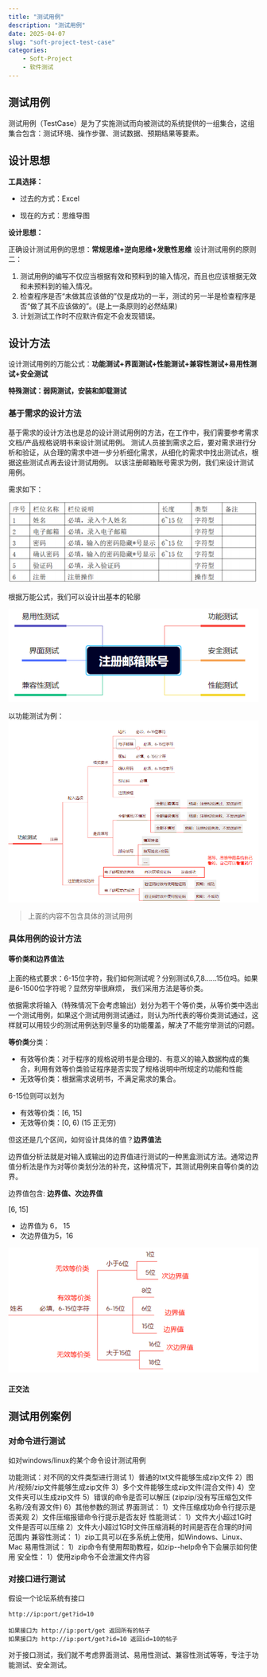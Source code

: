 ```yaml
---
title: "测试用例"
description: "测试用例"
date: 2025-04-07
slug: "soft-project-test-case"
categories:
    - Soft-Project
    - 软件测试
---
```




## 测试用例

测试用例（TestCase）是为了实施测试而向被测试的系统提供的一组集合，这组集合包含：测试环境、操作步骤、测试数据、预期结果等要素。





## 设计思想

**工具选择：**

- 过去的方式：Excel

- 现在的方式：思维导图

**设计思想：**

正确设计测试用例的思想：**常规思维+逆向思维+发散性思维**
设计测试用例的原则二：

1. 测试用例的编写不仅应当根据有效和预料到的输入情况，而且也应该根据无效和未预料到的输入情况。
2. 检查程序是否“未做其应该做的”仅是成功的一半，测试的另一半是检查程序是否“做了其不应该做的”。(是上一条原则的必然结果)
3. 计划测试工作时不应默许假定不会发现错误。



## 设计方法

设计测试用例的万能公式：**功能测试+界面测试+性能测试+兼容性测试+易用性测试+安全测试**

**特殊测试：弱网测试，安装和卸载测试**



### 基于需求的设计方法

基于需求的设计方法也是总的设计测试用例的方法，在工作中，我们需要参考需求文档/产品规格说明书来设计测试用例。
测试人员接到需求之后，要对需求进行分析和验证，从合理的需求中进一步分析细化需求，从细化的需求中找出测试点，根据这些测试点再去设计测试用例。
以该注册邮箱账号需求为例，我们来设计测试用例。

需求如下：

![image-20250408132354814](image/image-20250408132354814.png)

根据万能公式，我们可以设计出基本的轮廓

![image-20250408134329736](image/image-20250408134329736.png)

以功能测试为例：
![image-20250408134732381](image/image-20250408134732381.png)

> 上面的内容不包含具体的测试用例



### 具体用例的设计方法



#### 等价类和边界值法

上面的格式要求：6-15位字符，我们如何测试呢？分别测试6,7,8……15位吗。如果是6-1500位字符呢？显然穷举很麻烦， 我们采用方法是等价类。

依据需求将输入（特殊情况下会考虑输出）划分为若干个等价类，从等价类中选出一个测试用例，如果这个测试用例测试通过，则认为所代表的等价类测试通过，这样就可以用较少的测试用例达到尽量多的功能覆盖，解决了不能穷举测试的问题。

**等价类**分类：

- 有效等价类：对于程序的规格说明书是合理的、有意义的输入数据构成的集合，利用有效等价类验证程序是否实现了规格说明中所规定的功能和性能
- 无效等价类：根据需求说明书，不满足需求的集合。



6-15位则可以划为 

- 有效等价类：[6, 15]
- 无效等价类：[0, 6)  (15 正无穷)

但这还是几个区间，如何设计具体的值？**边界值法**

边界值分析法就是对输入或输出的边界值进行测试的一种黑盒测试方法。通常边界值分析法是作为对等价类划分法的补充，这种情况下，其测试用例来自等价类的边界。

边界值包含: **边界值、次边界值**

[6, 15]

- 边界值为 6， 15
- 次边界值为5，16

![image-20250408140837719](image/image-20250408140837719.png)



#### 正交法







## 测试用例案例





### 对命令进行测试

如对windows/linux的某个命令设计测试用例

功能测试：对不同的文件类型进行测试
1）普通的txt文件能够生成zip文件
2）图片/视频/zip文件能够生成zip文件
3）多个文件能够生成zip文件(混合文件)
4）空文件夹可以生成zip文件
5）错误的命令是否可以解压 (zipzip/没有写压缩包文件名称/没有源文件)
6）其他参数的测试
界面测试：
1）文件压缩成功命令行提示是否美观
2）文件压缩报错命令行提示是否友好
性能测试：
1）文件大小超过1G时文件是否可以压缩
2）文件大小超过1G时文件压缩消耗的时间是否在合理的时间范围内
兼容性测试：
1）zip工具可以在多系统上使用，如Windows、Linux、Mac
易用性测试：
1）zip命令有使用帮助教程，如zip--help命令下会展示如何使用
安全性：
1）使用zip命令不会泄漏文件内容

### 对接口进行测试

假设一个论坛系统有接口

```
http://ip:port/get?id=10

如果接口为 http://ip:port/get 返回所有的帖子
如果接口为 http://ip:port/get?id=10 返回id=10的帖子
```



对于接口测试，我们就不考虑界面测试、易用性测试、兼容性测试等等，专注于功能测试、安全测试。



